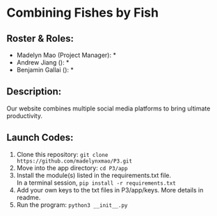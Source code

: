# Combining Fishes by Fish
## Roster & Roles:
* Madelyn Mao (Project Manager): 
  * 
* Andrew Jiang (): 
  * 
* Benjamin Gallai (): 
  * 
 
## Description:
Our website combines multiple social media platforms to bring ultimate productivity.

## Launch Codes:
1. Clone this repository: `git clone https://github.com/madelynxmao/P3.git`
2. Move into the app directory:  `cd P3/app`    
3. Install the module(s) listed in the requirements.txt file.  
In a terminal session, `pip install -r requirements.txt`
4. Add your own keys to the txt files in P3/app/keys. More details in readme.
5. Run the program: `python3 __init__.py`

